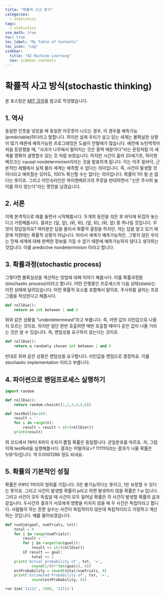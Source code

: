 ```yaml
---
title: "확률적 사고 방식" 
categories:
  - statistics
tags:
  - statistics
use_math: true
toc: true
toc_label: "My Table of Contents"
toc_icon: "cog"
sidebar:
  title: "AI Machine Learning"
  nav: sidebar-contents
---
```


# 확률적 사고 방식(stochastic thinking)

본 포스팅은 [MIT 강의](https://www.youtube.com/watch?v=-1BnXEwHUok&t=505s&ab_channel=MITOpenCourseWare)를 참고로 작성했습니다. 

## 1. 역사

동일한 인풋을 넣었을 때 동일한 아웃풋이 나오는 경우, 이 경우를 예측가능(predictable)하다라고 말합니다. 
하지만 실제 우리가 살고 있는 세계는 불확실한 상황이 많기 때문에 예측가능한 프로그래밍은 도움이 안될때가 많습니다. 
예전에 뉴턴역학이 처음 등장했을 때, "사과가 나무에서 떨어지는 것은 중력 때문이다"라는 문장처럼 
이 세계를 명확히 설명할수 있는 것 처럼 보였습니다. 
하지만 시간이 흘러 20세기초, 하이젠베르크는 causal nondeterminism이라는 것을 발표하게 됩니다. 
이는 아주 밑바닥, 근본적인 레벨에서 실제 물리 세계는 예측할 수 없다는 의미입니다. 
즉, 사건이 발생할 것이다라고 예측할순 있어도, 100% 확신할 수는 없다는 의미입니다. 확률이 1이 될 순 없다는 뜻이죠. 
그리고 아인슈타인은 하이젠베르크의 주장을 반대하면서 "신은 주사위 놀이를 하지 않는다"라는 명언을 남겼습니다. 

## 2. 서론

이제 본격적으로 예를 들면서 시작해봅시다. 
두개의 동전을 섞은 후 바닥에 뒤집어 놓는다고 가정해봅시다. 
결과는 (앞, 앞), (뒤, 뒤), (앞, 뒤), (뒤, 앞) 중 하나일 것입니다. 무엇이 정답일까요? 
여러분은 답을 몰라서 확률적 결정을 하지만, 저는 답을 알고 있기 때문에 저한테는 확률적 상황이 아닙니다. 
따라서 세계가 예측가능하든, 그렇지 않든 우리는 전체 세계에 대해 완벽한 정보를 가질 수 없기 때문에 예측가능하지 않다고 생각하는 것입니다. 
이를 predictive nondeterminism 이라고 합니다. 

## 3. 확률과정(stochastic process)

그렇다면 불확실성을 계산하는 방법에 대해 이야기 해봅시다. 이를 확률과정론(stochastic process)이라고 합니다. 
어떤 진행중인 프로세스의 다음 상태(state)는 이전 상태에 달려있습니다. 어떤 확률적 요소를 포함해서 말이죠. 
주사위를 굴리는 프로그램을 작성한다고 해봅시다.

```python
def rollDie():
    return an int between 1 and 6
```

위와 같은 상황을 "underdetermined"라고 부릅니다. 
즉, 어떤 값이 리턴값으로 나올지 모르는 것이죠. 
하지만 일단 한번 호출하면 매번 호출할 때마다 같은 값이 나올 거라는 것은 알 수 있습니다. 
즉, 랜덤성을 요구하지 않는다는 것이죠.

```python
def rollDie():
    return a randomly chosen int between 1 and 6
```

반대로 위와 같은 상황은 랜덤성을 요구합니다. 
리턴값을 랜덤으로 결정하죠. 이를 stochastic implementation 이라고 부릅니다. 

## 4. 파이썬으로 랜덤프로세스 실행하기 

```python
import random

def rollDie():
    return random.choich([1,2,3,4,5,6])

def testRoll(n=10):
    result = ''
    for i in range(n):
        result = result + str(rollDie())
    print(result)
```

위 코드에서 1부터 6까지 숫자가 뽑힐 확률은 동일합니다. 균일분포를 따르죠. 
자, 그럼 이제 testRoll을 실행해봅시다. 결과는 어떨까요>? 
11111이라는 결과가 나올 확률은 1/(6^5)입니다. 약 0.0001286 정도 되네요. 

## 5. 확률의 기본적인 성질

확률은 0부터 1까지의 범위를 가집니다. 0은 불가능하다는 뜻이고, 1은 보장할 수 있다는 뜻이죠. 
그리고 사건이 발생할 확률이 p라고 하면 발생하지 않을 확률은 1-p 입니다. 
그리고 사건이 모두 독립일 때 사건이 모두 일어날 확률은 각 사건이 발생할 확률의 곱과 같습니다. 
두사건의 결과가 서로에게 영향을 미치지 않을 때 두 사건은 독립이라고 합니다. 
사람들이 하는 흔한 실수는 사건이 독립적이지 않은데 독립적이라고 가정하고 계산하는 것입니다. 
예를 들어보겠습니다. 

```python
def runSim(goal, numTrials, txt):
    total = 0
    for i in range(numTrials):
        result = ''
        for j in range(len(goal)):
            result += str(rollDie())
        if result == goal:
            total += 1
    print('Actual probability of', txt, '=',
            round(1/(6**len(goal)), 8))
    estProbability = round(total/numTrials, 8)
    print('Estimated Probability of', txt, '=',
            round(estProbability, 8))

run Sim('11111', 1000, '11111')
```
